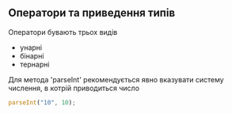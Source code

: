## Оператори та приведення типів

Оператори бувають трьох видів

-   унарні
-   бінарні
-   тернарні

Для метода 'parseInt' рекомендується явно вказувати систему числення, в котрій приводиться число

```js
parseInt("10", 10);
```
